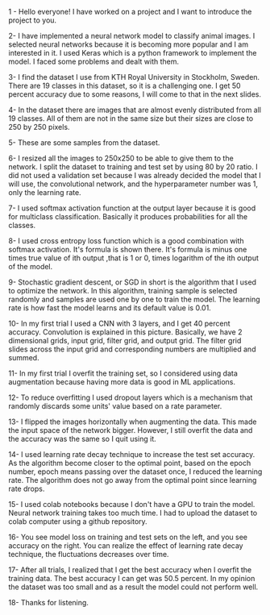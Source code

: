 1 - Hello everyone! I have worked on a project and I want to introduce the project to you. 

2- I have implemented a neural network model to classify animal images. I selected neural networks because it is becoming more popular and I am interested in it. I used Keras which is a python framework to implement the model.
I faced some problems and dealt with them.

3- I find the dataset I use from KTH Royal University in Stockholm, Sweden. There are 19 classes in this dataset, so it is a challenging one. I get 50 percent accuracy due to some reasons, I will come to that in the next slides.

4- In the dataset there are images that are almost evenly distributed from all 19 classes. All of them are not in the same size but their sizes are close to 250 by 250 pixels.

5- These are some samples from the dataset.

6- I resized all the images to 250x250 to be able to give them to the network. I split the dataset to training and test set by using 80 by 20 ratio. I did not used a validation set because I was already decided the model that I will use, the convolutional network, and the hyperparameter number was 1, only the learning rate.

7- I used softmax activation function at the output layer because it is good for multiclass classification. Basically it produces probabilities for all the classes.

8- I used cross entropy loss function which is a good combination with softmax activation. It's formula is shown there. It's formula is minus one times true value of ith output ,that is  1 or 0, times logarithm of the ith output of the model.

9- Stochastic gradient descent, or SGD in short is the algorithm that I used to optimize the network. In this algorithm, training sample is selected randomly and samples are used one by one to train the model. The learning rate is how fast the model learns and its default value is 0.01.

10- In my first trial I used a CNN with 3 layers, and I get 40 percent accuracy. Convolution is explained in this picture. Basically, we have 2 dimensional grids, input grid, filter grid, and  output grid. The filter grid slides across the input grid and corresponding numbers are multiplied and summed. 

11- In my first trial I overfit the training set, so I considered using data augmentation because having more data is good in ML applications.

12- To reduce overfitting I used dropout layers which is a mechanism that randomly discards some units' value based on a rate parameter. 

13- I flipped the images horizontally when augmenting the data. This made the input space of the network bigger. However, I still overfit the data and the accuracy was the same so I quit using it.

14- I used learning rate decay technique to increase the test set accuracy. As the algorithm become closer to the optimal point, based on the epoch number, epoch means passing over the dataset once, I reduced the learning rate. The algorithm does not go away from the optimal point since learning rate drops. 

15- I used colab notebooks because I don't have a GPU to train the model. Neural network training takes too much time. I had to upload the dataset to colab computer using a github repository.

16- You see model loss on training and test sets on the left, and you see accuracy on the right. You can realize the effect of learning rate decay technique, the fluctuations decreases over time. 

17- After all trials, I realized that I get the best accuracy when I overfit the training data. The best accuracy I can get was 50.5 percent. In my opinion the dataset was too small and as a result the model could not perform well.

18- Thanks for listening.

